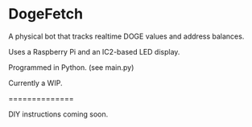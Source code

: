 DogeFetch
==============

A physical bot that tracks realtime DOGE values and address balances.

Uses a Raspberry Pi and an IC2-based LED display.

Programmed in Python. (see main.py)

Currently a WIP.

==============

DIY instructions coming soon.
